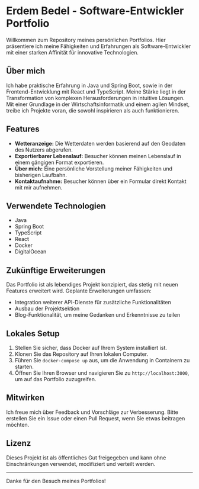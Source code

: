 # Erdem Bedel - Software-Entwickler Portfolio

Willkommen zum Repository meines persönlichen Portfolios. Hier präsentiere ich meine Fähigkeiten und Erfahrungen als Software-Entwickler mit einer starken Affinität für innovative Technologien.

## Über mich

Ich habe praktische Erfahrung in Java und Spring Boot, sowie in der Frontend-Entwicklung mit React und TypeScript. Meine Stärke liegt in der Transformation von komplexen Herausforderungen in intuitive Lösungen. Mit einer Grundlage in der Wirtschaftsinformatik und einem agilen Mindset, treibe ich Projekte voran, die sowohl inspirieren als auch funktionieren.

## Features

- **Wetteranzeige:** Die Wetterdaten werden basierend auf den Geodaten des Nutzers abgerufen.
- **Exportierbarer Lebenslauf:** Besucher können meinen Lebenslauf in einem gängigen Format exportieren.
- **Über mich:** Eine persönliche Vorstellung meiner Fähigkeiten und bisherigen Laufbahn.
- **Kontaktaufnahme:** Besucher können über ein Formular direkt Kontakt mit mir aufnehmen.

## Verwendete Technologien

- Java
- Spring Boot
- TypeScript
- React
- Docker
- DigitalOcean

## Zukünftige Erweiterungen

Das Portfolio ist als lebendiges Projekt konzipiert, das stetig mit neuen Features erweitert wird. Geplante Erweiterungen umfassen:

- Integration weiterer API-Dienste für zusätzliche Funktionalitäten
- Ausbau der Projektsektion
- Blog-Funktionalität, um meine Gedanken und Erkenntnisse zu teilen

## Lokales Setup

1. Stellen Sie sicher, dass Docker auf Ihrem System installiert ist.
2. Klonen Sie das Repository auf Ihren lokalen Computer.
3. Führen Sie `docker-compose up` aus, um die Anwendung in Containern zu starten.
4. Öffnen Sie Ihren Browser und navigieren Sie zu `http://localhost:3000`, um auf das Portfolio zuzugreifen.

## Mitwirken

Ich freue mich über Feedback und Vorschläge zur Verbesserung. Bitte erstellen Sie ein Issue oder einen Pull Request, wenn Sie etwas beitragen möchten.

## Lizenz

Dieses Projekt ist als öffentliches Gut freigegeben und kann ohne Einschränkungen verwendet, modifiziert und verteilt werden.

---

Danke für den Besuch meines Portfolios!
